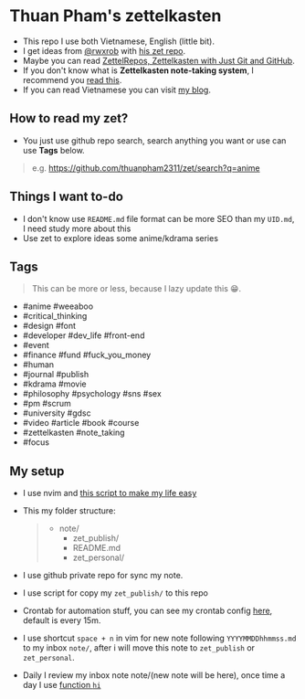 # Thuan Pham's zettelkasten

- This repo I use both Vietnamese, English (little bit).
- I get ideas from [@rwxrob](https://github.com/rwxrob) with [his zet repo](https://github.com/rwxrob/zet).
- Maybe you can read [ZettelRepos, Zettelkasten with Just Git and GitHub](https://github.com/rwxrob/zet/tree/main/20210502004642).
- If you don't know what is **Zettelkasten note-taking system**, I recommend you [read this](https://zettelkasten.de/posts/overview/).
- If you can read Vietnamese you can visit [my blog](http://thuanpham2311.github.io/).

## How to read my zet?

- You just use github repo search, search anything you want or use can use **Tags** below.

> e.g. <https://github.com/thuanpham2311/zet/search?q=anime>

## Things I want to-do

- I don't know use `README.md` file format can be more SEO than my `UID.md`, I need study more about this
- Use zet to explore ideas some anime/kdrama series

## Tags

> This can be more or less, because I lazy update this 😁.

- #anime #weeaboo
- #critical_thinking
- #design #font
- #developer #dev_life #front-end
- #event
- #finance #fund #fuck_you_money
- #human
- #journal #publish
- #kdrama #movie
- #philosophy #psychology #sns #sex
- #pm #scrum
- #university #gdsc
- #video #article #book #course
- #zettelkasten #note_taking
- #focus

## My setup

- I use nvim and [this script to make my life easy](https://github.com/thuanpham2311/dotfiles/search?q=ZettelHome&type=)
- This my folder structure:

  > - note/
  >   * zet_publish/
  >   * README.md
  >   * zet_personal/

- I use github private repo for sync my note.
- I use script for copy my `zet_publish/` to this repo
- Crontab for automation stuff, you can see my crontab config [here](https://github.com/thuanpham2311/dotfiles/search?q=crontab), default is every 15m.
- I use shortcut `space + n` in vim for new note following `YYYYMMDDhhmmss.md` to my inbox `note/`, after i will move this note to `zet_publish` or `zet_personal`.
- Daily I review my inbox note note/(new note will be here), once time a day I use [function `hi`](https://github.com/thuanpham2311/dotfiles/blob/7c82f0f8f6565d343731fe9977792f67370ae7a6/zsh/zshrc#L180)
